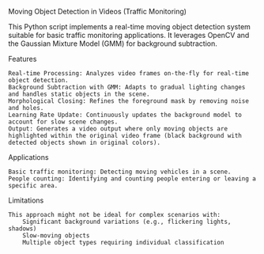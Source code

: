 Moving Object Detection in Videos (Traffic Monitoring)

This Python script implements a real-time moving object detection system suitable for basic traffic monitoring applications. It leverages OpenCV and the Gaussian Mixture Model (GMM) for background subtraction.

Features

    Real-time Processing: Analyzes video frames on-the-fly for real-time object detection.
    Background Subtraction with GMM: Adapts to gradual lighting changes and handles static objects in the scene.
    Morphological Closing: Refines the foreground mask by removing noise and holes.
    Learning Rate Update: Continuously updates the background model to account for slow scene changes.
    Output: Generates a video output where only moving objects are highlighted within the original video frame (black background with detected objects shown in original colors).

Applications

    Basic traffic monitoring: Detecting moving vehicles in a scene.
    People counting: Identifying and counting people entering or leaving a specific area.

Limitations

    This approach might not be ideal for complex scenarios with:
        Significant background variations (e.g., flickering lights, shadows)
        Slow-moving objects
        Multiple object types requiring individual classification
